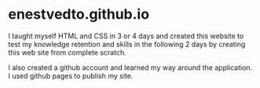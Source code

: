 # enestvedto.github.io

I taught myself HTML and CSS in 3 or 4 days and created this website to test my knowledge retention and skills in the following 2 days by creating this
web site from complete scratch. 

I also created a github account and learned my way around the application. I used github pages to publish my site.
